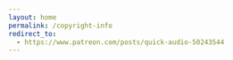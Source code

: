```yaml
---
layout: home
permalink: /copyright-info
redirect_to:
  - https://www.patreon.com/posts/quick-audio-50243544
---
```

